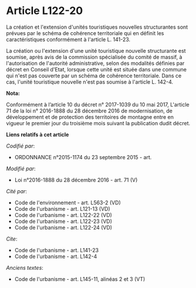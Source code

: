 # Article L122-20

La création et l'extension d'unités touristiques nouvelles structurantes sont prévues par le schéma de cohérence territoriale
qui en définit les caractéristiques conformément à l'article L. 141-23. 

La création ou l'extension d'une unité touristique nouvelle structurante est soumise, après avis de la commission spécialisée
du comité de massif, à l'autorisation de l'autorité administrative, selon des modalités définies par décret en Conseil
d'Etat, lorsque cette unité est située dans une commune qui n'est pas couverte par un schéma de cohérence territoriale. Dans
ce cas, l'unité touristique nouvelle n'est pas soumise à l'article L. 142-4.

**Nota:**

Conformément à l’article 10 du décret n° 2017-1039 du 10 mai 2017, L'article 71 de la loi n° 2016-1888 du 28 décembre 2016 de
modernisation, de développement et de protection des territoires de montagne entre en vigueur le premier jour du troisième
mois suivant la publication dudit décret.

**Liens relatifs à cet article**

_Codifié par_:

  - ORDONNANCE n°2015-1174 du 23 septembre 2015 - art.

_Modifié par_:

  - Loi n°2016-1888 du 28 décembre 2016 - art. 71 (V)

_Cité par_:

  - Code de l'environnement - art. L563-2 (VD)
  - Code de l'urbanisme - art. L121-13 (VD)
  - Code de l'urbanisme - art. L122-22 (VD)
  - Code de l'urbanisme - art. L122-23 (VD)
  - Code de l'urbanisme - art. L122-24 (VD)

_Cite_:

  - Code de l'urbanisme - art. L141-23
  - Code de l'urbanisme - art. L142-4

_Anciens textes_:

  - Code de l'urbanisme - art. L145-11, alinéas 2 et 3 (VT)
